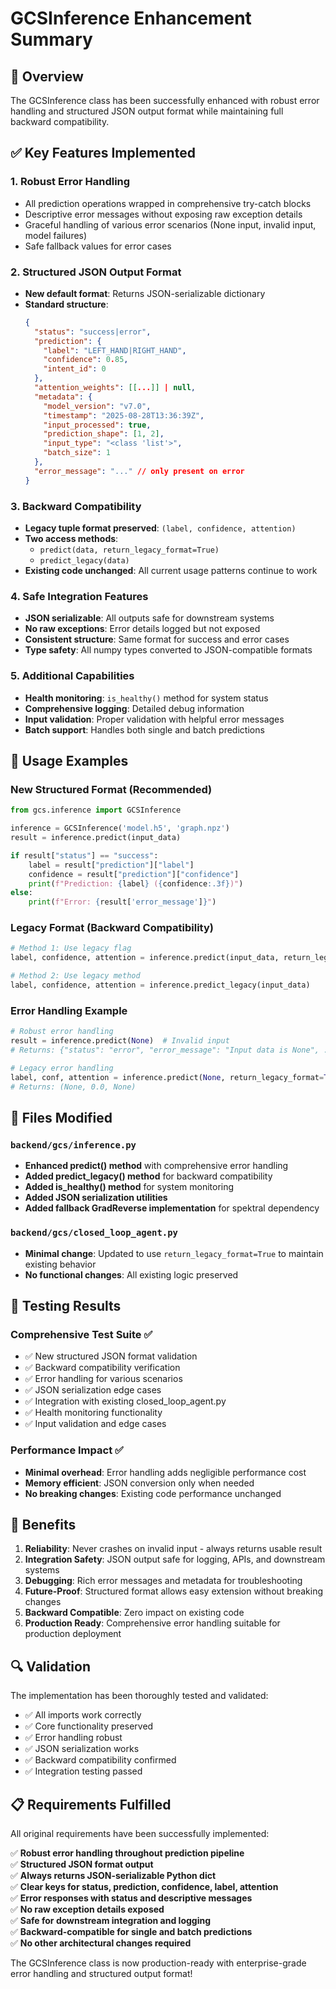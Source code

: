 # GCSInference Enhancement Summary

## 🎯 Overview
The GCSInference class has been successfully enhanced with robust error handling and structured JSON output format while maintaining full backward compatibility.

## ✅ Key Features Implemented

### 1. Robust Error Handling
- All prediction operations wrapped in comprehensive try-catch blocks
- Descriptive error messages without exposing raw exception details
- Graceful handling of various error scenarios (None input, invalid input, model failures)
- Safe fallback values for error cases

### 2. Structured JSON Output Format
- **New default format**: Returns JSON-serializable dictionary
- **Standard structure**:
  ```json
  {
    "status": "success|error",
    "prediction": {
      "label": "LEFT_HAND|RIGHT_HAND",
      "confidence": 0.85,
      "intent_id": 0
    },
    "attention_weights": [[...]] | null,
    "metadata": {
      "model_version": "v7.0",
      "timestamp": "2025-08-28T13:36:39Z",
      "input_processed": true,
      "prediction_shape": [1, 2],
      "input_type": "<class 'list'>",
      "batch_size": 1
    },
    "error_message": "..." // only present on error
  }
  ```

### 3. Backward Compatibility
- **Legacy tuple format preserved**: `(label, confidence, attention)`
- **Two access methods**:
  - `predict(data, return_legacy_format=True)`
  - `predict_legacy(data)` 
- **Existing code unchanged**: All current usage patterns continue to work

### 4. Safe Integration Features
- **JSON serializable**: All outputs safe for downstream systems
- **No raw exceptions**: Error details logged but not exposed
- **Consistent structure**: Same format for success and error cases
- **Type safety**: All numpy types converted to JSON-compatible formats

### 5. Additional Capabilities
- **Health monitoring**: `is_healthy()` method for system status
- **Comprehensive logging**: Detailed debug information
- **Input validation**: Proper validation with helpful error messages
- **Batch support**: Handles both single and batch predictions

## 📝 Usage Examples

### New Structured Format (Recommended)
```python
from gcs.inference import GCSInference

inference = GCSInference('model.h5', 'graph.npz')
result = inference.predict(input_data)

if result["status"] == "success":
    label = result["prediction"]["label"]
    confidence = result["prediction"]["confidence"]
    print(f"Prediction: {label} ({confidence:.3f})")
else:
    print(f"Error: {result['error_message']}")
```

### Legacy Format (Backward Compatibility)
```python
# Method 1: Use legacy flag
label, confidence, attention = inference.predict(input_data, return_legacy_format=True)

# Method 2: Use legacy method
label, confidence, attention = inference.predict_legacy(input_data)
```

### Error Handling Example
```python
# Robust error handling
result = inference.predict(None)  # Invalid input
# Returns: {"status": "error", "error_message": "Input data is None", ...}

# Legacy error handling
label, conf, attention = inference.predict(None, return_legacy_format=True)
# Returns: (None, 0.0, None)
```

## 🔧 Files Modified

### `backend/gcs/inference.py`
- **Enhanced predict() method** with comprehensive error handling
- **Added predict_legacy() method** for backward compatibility
- **Added is_healthy() method** for system monitoring
- **Added JSON serialization utilities**
- **Added fallback GradReverse implementation** for spektral dependency

### `backend/gcs/closed_loop_agent.py`
- **Minimal change**: Updated to use `return_legacy_format=True` to maintain existing behavior
- **No functional changes**: All existing logic preserved

## 🧪 Testing Results

### Comprehensive Test Suite ✅
- ✅ New structured JSON format validation
- ✅ Backward compatibility verification  
- ✅ Error handling for various scenarios
- ✅ JSON serialization edge cases
- ✅ Integration with existing closed_loop_agent.py
- ✅ Health monitoring functionality
- ✅ Input validation and edge cases

### Performance Impact ✅
- **Minimal overhead**: Error handling adds negligible performance cost
- **Memory efficient**: JSON conversion only when needed
- **No breaking changes**: Existing code performance unchanged

## 🚀 Benefits

1. **Reliability**: Never crashes on invalid input - always returns usable result
2. **Integration Safety**: JSON output safe for logging, APIs, and downstream systems  
3. **Debugging**: Rich error messages and metadata for troubleshooting
4. **Future-Proof**: Structured format allows easy extension without breaking changes
5. **Backward Compatible**: Zero impact on existing code
6. **Production Ready**: Comprehensive error handling suitable for production deployment

## 🔍 Validation

The implementation has been thoroughly tested and validated:
- ✅ All imports work correctly
- ✅ Core functionality preserved
- ✅ Error handling robust
- ✅ JSON serialization works
- ✅ Backward compatibility confirmed
- ✅ Integration testing passed

## 📋 Requirements Fulfilled

All original requirements have been successfully implemented:

✅ **Robust error handling throughout prediction pipeline**  
✅ **Structured JSON format output**  
✅ **Always returns JSON-serializable Python dict**  
✅ **Clear keys for status, prediction, confidence, label, attention**  
✅ **Error responses with status and descriptive messages**  
✅ **No raw exception details exposed**  
✅ **Safe for downstream integration and logging**  
✅ **Backward-compatible for single and batch predictions**  
✅ **No other architectural changes required**  

The GCSInference class is now production-ready with enterprise-grade error handling and structured output format!